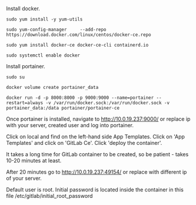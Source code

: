 
Install docker.

```sudo yum install -y yum-utils```

```sudo yum-config-manager     --add-repo     https://download.docker.com/linux/centos/docker-ce.repo```

```sudo yum install docker-ce docker-ce-cli containerd.io```

```sudo systemctl enable docker```

Install portainer.

```sudo su```

```docker volume create portainer_data```

```docker run -d -p 8000:8000 -p 9000:9000 --name=portainer --restart=always -v /var/run/docker.sock:/var/run/docker.sock -v portainer_data:/data portainer/portainer-ce```

Once portainer is installed, navigate to http://10.0.19.237:9000/  or replace ip with your server, created user and log into portainer.

Click on local and find on the left-hand side App Templates. Click on 'App Templates' and click on 'GitLab Ce'. Click 'deploy the container'.

It takes a long time for GitLab container to be created, so be patient - takes 10-20 minutes at least.

After 20 minutes go to http://10.0.19.237:49154/ or replace with different ip of your server.

Default user is root. Initial password is located inside the container in this file /etc/gitlab/initial_root_password
